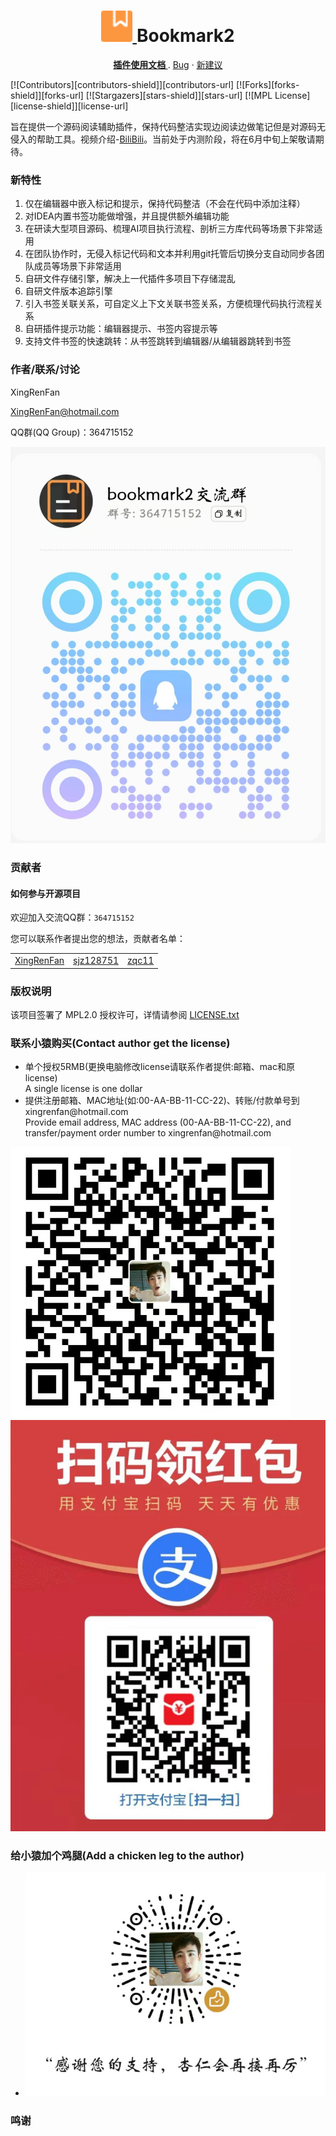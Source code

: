 <h1 align="center">
  <a href="https://github.com/xingrenfan/bookmark2">
    <img src="./source/bookmark2.svg" alt="Logo" width="50" height="50">
  </a>
  Bookmark2
</h1>

<p align="center">
  <a href="https://github.com/xingrenfan/bookmark2"><strong>插件使用文档 </strong></a>
  .
  <a href="https://github.com/xingrenfan/bookmark2/issues">Bug</a>
  ·
  <a href="https://github.com/xingrenfan/bookmark2/issues">新建议</a>
</p>
[![Contributors][contributors-shield]][contributors-url]
[![Forks][forks-shield]][forks-url]
[![Stargazers][stars-shield]][stars-url]
[![MPL License][license-shield]][license-url]

旨在提供一个源码阅读辅助插件，保持代码整洁实现边阅读边做笔记但是对源码无侵入的帮助工具。视频介绍-[BiliBili](https://www.bilibili.com/video/BV1F47JzEEbz/)。当前处于内测阶段，将在6月中旬上架敬请期待。



### 新特性
1. 仅在编辑器中嵌入标记和提示，保持代码整洁（不会在代码中添加注释）
2. 对IDEA内置书签功能做增强，并且提供额外编辑功能
3. 在研读大型项目源码、梳理AI项目执行流程、剖析三方库代码等场景下非常适用
4. 在团队协作时，无侵入标记代码和文本并利用git托管后切换分支自动同步各团队成员等场景下非常适用
5. 自研文件存储引擎，解决上一代插件多项目下存储混乱
6. 自研文件版本追踪引擎
7. 引入书签关联关系，可自定义上下文关联书签关系，方便梳理代码执行流程关系
8. 自研插件提示功能：编辑器提示、书签内容提示等
9. 支持文件书签的快速跳转：从书签跳转到编辑器/从编辑器跳转到书签



### 作者/联系/讨论

XingRenFan

XingRenFan@hotmail.com

QQ群(QQ Group)：364715152
<p align="left">
	<img src="./source/QQGroupFile.jpg" alt="QQ Group"/>
</p>


### 贡献者
#### 如何参与开源项目

欢迎加入交流QQ群：`364715152`

您可以联系作者提出您的想法，贡献者名单：

<table>
	<tr>
    <td align="center">
        <a href="https://github.com/XingRenFan">
            XingRenFan
        </a>
    </td>
    <td align="center">
        <a href="https://github.com/sjz128751">
            sjz128751
        </a>
    </td>
    <td align="center">
        <a href="https://github.com/zqc11">
            zqc11
        </a>
    </td>
	</tr>
</table>


### 版权说明

该项目签署了 MPL2.0 授权许可，详情请参阅 [LICENSE.txt](https://www.mozilla.org/en-US/MPL/2.0/)



### 联系小猿购买(Contact author get the license)
<div>
    <div>
        <ul>
            <li>
                <span>单个授权5RMB(更换电脑修改license请联系作者提供:邮箱、mac和原license)</span>
                <div>A single license is one dollar</div>
            </li>
            <li>
                <span>提供注册邮箱、MAC地址(如:00-AA-BB-11-CC-22)、转账/付款单号到xingrenfan@hotmail.com</span>
                <div>Provide email address, MAC address (00-AA-BB-11-CC-22), and transfer/payment order number to xingrenfan@hotmail.com</div>
            </li>
        </ul>
    </div>
    <p align="left">
        <img src="./source/Alipay.png" alt="支付宝"/>
        <img src="./source/discount.png" alt="红包"/>
    </p>
</div>

### 给小猿加个鸡腿(Add a chicken leg to the author)
<div>
        <ul>
            <li>
                <img src="./source/WeChat.png" alt="微信"/>
            </li>
        </ul>
    </div>


### 鸣谢

<!-- links -->

[your-project-path]:XingRanFan/Bookmark2

[contributors-url]: https://github.com/xingrenfan/bookmark2/graphs/contributors

[forks-url]: https://github.com/xingrenfan/bookmark2/forks?include=active

[stars-url]: https://github.com/xingrenfan/bookmark2/stargazers

[license-url]: https://github.com/xingrenfan/bookmark2/blob/master/LICENSE



